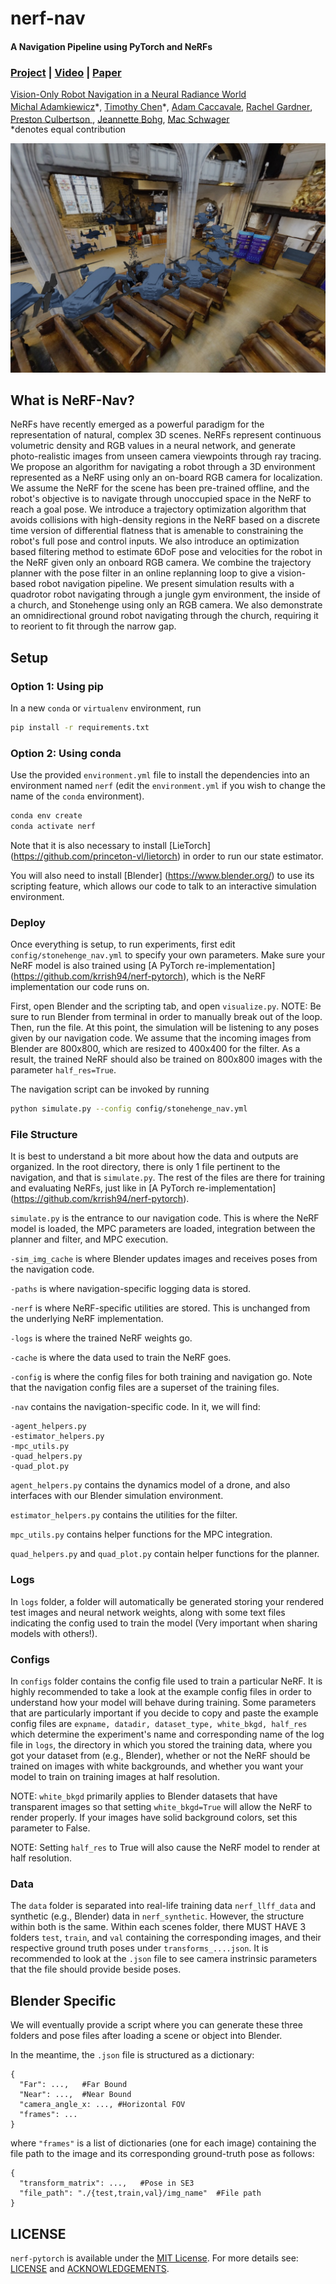 # nerf-nav
#### A Navigation Pipeline using PyTorch and NeRFs
### [Project](https://mikh3x4.github.io/nerf-navigation/) | [Video](https://youtu.be/5JjWpv9BaaE) | [Paper](https://arxiv.org/abs/2110.00168)

[Vision-Only Robot Navigation in a Neural Radiance World](https://mikh3x4.github.io/nerf-navigation/)  
 [Michal Adamkiewicz](https://profiles.stanford.edu/michal-adamkiewicz)\*<sup></sup>,
 [Timothy Chen](https://msl.stanford.edu/people/timchen)\*<sup></sup>,
 [Adam Caccavale](https://msl.stanford.edu/people/adamcaccavale)<sup></sup>,
 [Rachel Gardner](https://rachel-gardner.com/)<sup></sup>,
 [Preston Culbertson ](https://web.stanford.edu/~pculbert/)<sup></sup>,
 [Jeannette Bohg](https://web.stanford.edu/~bohg/)<sup></sup>, 
 [Mac Schwager](https://web.stanford.edu/~schwager/)<sup></sup> <br>
  \*denotes equal contribution

<p align="center">
    <img src="assets/drone_headline.jpg"/>
</p>

## What is NeRF-Nav?
NeRFs have recently emerged as a powerful paradigm for the representation of natural, complex 3D scenes. NeRFs represent continuous volumetric density and RGB values in a neural network, and generate photo-realistic images from unseen camera viewpoints through ray tracing. We propose an algorithm for navigating a robot through a 3D environment represented as a NeRF using only an on-board RGB camera for localization. We assume the NeRF for the scene has been pre-trained offline, and the robot's objective is to navigate through unoccupied space in the NeRF to reach a goal pose. We introduce a trajectory optimization algorithm that avoids collisions with high-density regions in the NeRF based on a discrete time version of differential flatness that is amenable to constraining the robot's full pose and control inputs. We also introduce an optimization based filtering method to estimate 6DoF pose and velocities for the robot in the NeRF given only an onboard RGB camera. We combine the trajectory planner with the pose filter in an online replanning loop to give a vision-based robot navigation pipeline. We present simulation results with a quadrotor robot navigating through a jungle gym environment, the inside of a church, and Stonehenge using only an RGB camera. We also demonstrate an omnidirectional ground robot navigating through the church, requiring it to reorient to fit through the narrow gap.

## Setup 

### Option 1: Using pip

In a new `conda` or `virtualenv` environment, run

```bash
pip install -r requirements.txt
```

### Option 2: Using conda

Use the provided `environment.yml` file to install the dependencies into an environment named `nerf` (edit the `environment.yml` if you wish to change the name of the `conda` environment).

```bash
conda env create
conda activate nerf
```

Note that it is also necessary to install [LieTorch] (https://github.com/princeton-vl/lietorch) in order to run our state estimator.

You will also need to install [Blender] (https://www.blender.org/) to use its scripting feature, which allows our code to talk to an interactive simulation environment.

### Deploy

Once everything is setup, to run experiments, first edit `config/stonehenge_nav.yml` to specify your own parameters. Make sure your NeRF model is also trained using [A PyTorch re-implementation] (https://github.com/krrish94/nerf-pytorch), which is the NeRF implementation our code runs on.

First, open Blender and the scripting tab, and open `visualize.py`. NOTE: Be sure to run Blender from terminal in order to manually break out of the loop. Then, run the file. At this point, the simulation will be listening to any poses given by our navigation code. We assume that the incoming images from Blender are 800x800, which are resized to 400x400 for the filter. As a result, the trained NeRF should also be trained on 800x800 images with the parameter `half_res=True`.

The navigation script can be invoked by running
```bash
python simulate.py --config config/stonehenge_nav.yml
```

### File Structure
It is best to understand a bit more about how the data and outputs are organized. In the root directory, there is only 1 file pertinent to the navigation, and that is `simulate.py`. The rest of the files are there for training and evaluating NeRFs, just like in [A PyTorch re-implementation] (https://github.com/krrish94/nerf-pytorch). 


`simulate.py` is the entrance to our navigation code. This is where the NeRF model is loaded, the MPC parameters are loaded, integration between the planner and filter, and MPC execution.

`-sim_img_cache` is where Blender updates images and receives poses from the navigation code.

`-paths` is where navigation-specific logging data is stored.

`-nerf` is where NeRF-specific utilities are stored. This is unchanged from the underlying NeRF implementation.

`-logs` is where the trained NeRF weights go.

`-cache` is where the data used to train the NeRF goes.

`-config` is where the config files for both training and navigation go. Note that the navigation config files are a superset of the training files.

`-nav` contains the navigation-specific code. In it, we will find:

```
-agent_helpers.py
-estimator_helpers.py
-mpc_utils.py
-quad_helpers.py
-quad_plot.py
```

`agent_helpers.py` contains the dynamics model of a drone, and also interfaces with our Blender simulation environment.

`estimator_helpers.py` contains the utilities for the filter.

`mpc_utils.py` contains helper functions for the MPC integration.

`quad_helpers.py` and `quad_plot.py` contain helper functions for the planner.

### Logs
In `logs` folder, a folder will automatically be generated storing your rendered test images and neural network weights, along with some text files indicating the config used to train the model (Very important when sharing models with others!).

### Configs
In `configs` folder contains the config file used to train a particular NeRF. It is highly recommended to take a look at the example config files in order to understand how your model will behave during training. Some parameters that are particularly important if you decide to copy and paste the example config files are `expname, datadir, dataset_type, white_bkgd, half_res` which determine the experiment's name and corresponding name of the log file in `logs`, the directory in which you stored the training data, where you got your dataset from (e.g., Blender), whether or not the NeRF should be trained on images with white backgrounds, and whether you want your model to train on training images at half resolution.

NOTE: `white_bkgd` primarily applies to Blender datasets that have transparent images so that setting `white_bkgd=True` will allow the NeRF to render properly. If your images have solid background colors, set this parameter to False.

NOTE: Setting `half_res` to True will also cause the NeRF model to render at half resolution.

### Data
The `data` folder is separated into real-life training data `nerf_llff_data` and synthetic (e.g., Blender) data in `nerf_synthetic`. However, the structure within both is the same. Within each scenes folder, there MUST HAVE 3 folders `test`, `train`, and `val` containing the corresponding images, and their respective ground truth poses under `transforms_....json`. It is recommended to look at the `.json` file to see camera instrinsic parameters that the file should provide beside poses.

## Blender Specific
We will eventually provide a script where you can generate these three folders and pose files after loading a scene or object into Blender.

In the meantime, the `.json` file is structured as a dictionary:
```
{
  "Far": ...,   #Far Bound
  "Near": ...,  #Near Bound
  "camera_angle_x: ..., #Horizontal FOV
  "frames": ...
}
```
where `"frames"` is a list of dictionaries (one for each image) containing the file path to the image and its corresponding ground-truth pose as follows:

```
{
  "transform_matrix": ...,   #Pose in SE3
  "file_path": "./{test,train,val}/img_name"  #File path
}
```

## LICENSE

`nerf-pytorch` is available under the [MIT License](https://opensource.org/licenses/MIT). For more details see: [LICENSE](LICENSE) and [ACKNOWLEDGEMENTS](ACKNOWLEDGEMENTS).

